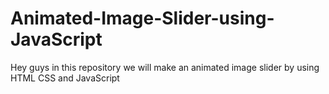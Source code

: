 # Animated-Image-Slider-using-JavaScript
Hey guys in this repository we will make an animated image slider by using HTML CSS and JavaScript
